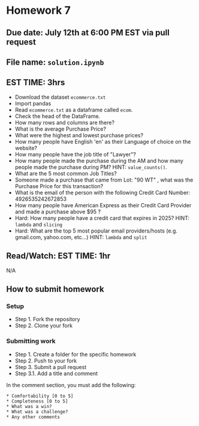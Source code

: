 # Homework 7
## Due date: July 12th at 6:00 PM EST via pull request
## File name: ```solution.ipynb```

## EST TIME: 3hrs
- Download the dataset ```ecommerce.txt```
- Import pandas
- Read `ecommerce.txt` as a dataframe called `ecom`.
- Check the head of the DataFrame.
- How many rows and columns are there?
- What is the average Purchase Price?
- What were the highest and lowest purchase prices?
- How many people have English 'en' as their Language of choice on the website?
- How many people have the job title of "Lawyer"?
- How many people made the purchase during the AM and how many people made the purchase during PM? HINT: `value_counts()`.
- What are the 5 most common Job Titles?
- Someone made a purchase that came from Lot: "90 WT" , what was the Purchase Price for this transaction?
- What is the email of the person with the following Credit Card Number: 4926535242672853
- How many people have American Express as their Credit Card Provider and made a purchase above $95 ?
- Hard: How many people have a credit card that expires in 2025? HINT: `lambda` and `slicing`
- Hard: What are the top 5 most popular email providers/hosts (e.g. gmail.com, yahoo.com, etc...) HINT: `lambda` and `split`

## Read/Watch: EST TIME: 1hr 
N/A

## How to submit homework
### Setup
- Step 1. Fork the repository
- Step 2. Clone your fork
### Submitting work
- Step 1. Create a folder for the specific homework
- Step 2. Push to your fork
- Step 3. Submit a pull request
- Step 3.1. Add a title and comment

In the comment section, you must add the following:
```text
* Comfortability [0 to 5]
* Completeness [0 to 5]
* What was a win?
* What was a challenge?
* Any other comments
```
